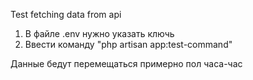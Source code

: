 Test fetching data from api

1. В файле .env  нужно указать ключь 
2. Ввести команду "php artisan app:test-command"

Данные бедут перемещаться  примерно пол часа-час
